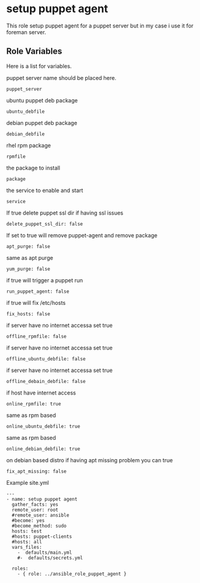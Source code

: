 setup puppet agent 
=========

This role setup puppet agent for a puppet server but in my case i use it for foreman server.


Role Variables
--------------

Here is a list for variables.

puppet server name should be placed here.
```
puppet_server
```
ubuntu puppet deb package 
```
ubuntu_debfile
```
debian puppet deb package
```
debian_debfile
```
rhel rpm package
```
rpmfile
```
the package to install 
```
package
```
the service to enable and start
```
service
```
If true delete puppet ssl dir if having ssl issues
```
delete_puppet_ssl_dir: false
```
If set to true will remove puppet-agent and remove package
```
apt_purge: false
```
same as apt purge 
```
yum_purge: false
```
if true will  trigger a puppet run
```
run_puppet_agent: false
```
if true will fix  /etc/hosts 
```
fix_hosts: false
```

if server have no internet accessa set
true

```
offline_rpmfile: false
```


if server have no internet accessa set
true

```
offline_ubuntu_debfile: false
```

if server have no internet accessa set
true

```
offline_debain_debfile: false
```

if host have internet access
```
online_rpmfile: true
```

same as rpm based 

```
online_ubuntu_debfile: true
```

same as rpm based 
```
online_debian_debfile: true
```

on debian based distro if 
 having apt missing problem you can true

```
fix_apt_missing: false
```



Example site.yml

```
---
- name: setup puppet agent
  gather_facts: yes
  remote_user: root
  #remote_user: ansible
  #become: yes
  #become_method: sudo
  hosts: test
  #hosts: puppet-clients
  #hosts: all
  vars_files:
    -  defaults/main.yml
    #-  defaults/secrets.yml

  roles:
    - { role: ../ansible_role_puppet_agent }
```
